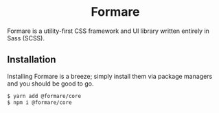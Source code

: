 <h1 align="center">Formare</h1>

Formare is a utility-first CSS framework and UI library written entirely in Sass (SCSS).

## Installation

Installing Formare is a breeze; simply install them via package managers and you should be good to go.

```bash
$ yarn add @formare/core
$ npm i @formare/core
```
